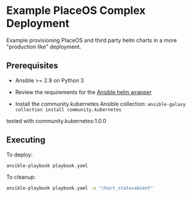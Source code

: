 # Example PlaceOS Complex Deployment

Example provisioning PlaceOS and third party helm charts in a more "production like" deployment.

## Prerequisites

- Ansible >= 2.9 on Python 3

- Review the requirements for the [Ansible helm wrapper](https://docs.ansible.com/ansible/2.10/collections/community/kubernetes/helm_module.html)

- Install the community.kubernetes Ansible collection: `ansible-galaxy collection install community.kubernetes`

tested with community.kubernetes:1.0.0

## Executing

To deploy:

```sh
ansible-playbook playbook.yaml

```

To cleanup:

```sh
ansible-playbook playbook.yaml -e "chart_state=absent"

```
